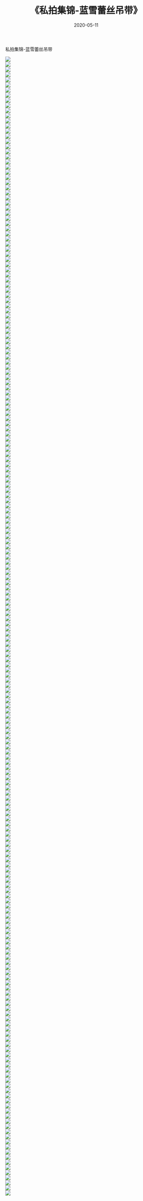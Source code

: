 ﻿---
layout: post
title:  《私拍集锦-蓝雪蕾丝吊带》
date:   2020-05-11
img: http://imgx.orgx.ga/漏D/网络美图/2020/私拍集锦-蓝雪蕾丝吊带/000.jpg
categories: [美女, 清纯, 唯美]
---

私拍集锦-蓝雪蕾丝吊带

  ![](http://imgx.orgx.ga/漏D/网络美图/2020/私拍集锦-蓝雪蕾丝吊带/001.jpg) <br> ![](http://imgx.orgx.ga/漏D/网络美图/2020/私拍集锦-蓝雪蕾丝吊带/002.jpg) <br> ![](http://imgx.orgx.ga/漏D/网络美图/2020/私拍集锦-蓝雪蕾丝吊带/003.jpg) <br> ![](http://imgx.orgx.ga/漏D/网络美图/2020/私拍集锦-蓝雪蕾丝吊带/004.jpg) <br> ![](http://imgx.orgx.ga/漏D/网络美图/2020/私拍集锦-蓝雪蕾丝吊带/005.jpg) <br> ![](http://imgx.orgx.ga/漏D/网络美图/2020/私拍集锦-蓝雪蕾丝吊带/006.jpg) <br> ![](http://imgx.orgx.ga/漏D/网络美图/2020/私拍集锦-蓝雪蕾丝吊带/007.jpg) <br> ![](http://imgx.orgx.ga/漏D/网络美图/2020/私拍集锦-蓝雪蕾丝吊带/008.jpg) <br> ![](http://imgx.orgx.ga/漏D/网络美图/2020/私拍集锦-蓝雪蕾丝吊带/009.jpg) <br> ![](http://imgx.orgx.ga/漏D/网络美图/2020/私拍集锦-蓝雪蕾丝吊带/010.jpg) <br> ![](http://imgx.orgx.ga/漏D/网络美图/2020/私拍集锦-蓝雪蕾丝吊带/011.jpg) <br> ![](http://imgx.orgx.ga/漏D/网络美图/2020/私拍集锦-蓝雪蕾丝吊带/012.jpg) <br> ![](http://imgx.orgx.ga/漏D/网络美图/2020/私拍集锦-蓝雪蕾丝吊带/013.jpg) <br> ![](http://imgx.orgx.ga/漏D/网络美图/2020/私拍集锦-蓝雪蕾丝吊带/014.jpg) <br> ![](http://imgx.orgx.ga/漏D/网络美图/2020/私拍集锦-蓝雪蕾丝吊带/015.jpg) <br> ![](http://imgx.orgx.ga/漏D/网络美图/2020/私拍集锦-蓝雪蕾丝吊带/016.jpg) <br> ![](http://imgx.orgx.ga/漏D/网络美图/2020/私拍集锦-蓝雪蕾丝吊带/017.jpg) <br> ![](http://imgx.orgx.ga/漏D/网络美图/2020/私拍集锦-蓝雪蕾丝吊带/018.jpg) <br> ![](http://imgx.orgx.ga/漏D/网络美图/2020/私拍集锦-蓝雪蕾丝吊带/019.jpg) <br> ![](http://imgx.orgx.ga/漏D/网络美图/2020/私拍集锦-蓝雪蕾丝吊带/020.jpg) <br> ![](http://imgx.orgx.ga/漏D/网络美图/2020/私拍集锦-蓝雪蕾丝吊带/021.jpg) <br> ![](http://imgx.orgx.ga/漏D/网络美图/2020/私拍集锦-蓝雪蕾丝吊带/022.jpg) <br> ![](http://imgx.orgx.ga/漏D/网络美图/2020/私拍集锦-蓝雪蕾丝吊带/023.jpg) <br> ![](http://imgx.orgx.ga/漏D/网络美图/2020/私拍集锦-蓝雪蕾丝吊带/024.jpg) <br> ![](http://imgx.orgx.ga/漏D/网络美图/2020/私拍集锦-蓝雪蕾丝吊带/025.jpg) <br> ![](http://imgx.orgx.ga/漏D/网络美图/2020/私拍集锦-蓝雪蕾丝吊带/026.jpg) <br> ![](http://imgx.orgx.ga/漏D/网络美图/2020/私拍集锦-蓝雪蕾丝吊带/027.jpg) <br> ![](http://imgx.orgx.ga/漏D/网络美图/2020/私拍集锦-蓝雪蕾丝吊带/028.jpg) <br> ![](http://imgx.orgx.ga/漏D/网络美图/2020/私拍集锦-蓝雪蕾丝吊带/029.jpg) <br> ![](http://imgx.orgx.ga/漏D/网络美图/2020/私拍集锦-蓝雪蕾丝吊带/030.jpg) <br> ![](http://imgx.orgx.ga/漏D/网络美图/2020/私拍集锦-蓝雪蕾丝吊带/031.jpg) <br> ![](http://imgx.orgx.ga/漏D/网络美图/2020/私拍集锦-蓝雪蕾丝吊带/032.jpg) <br> ![](http://imgx.orgx.ga/漏D/网络美图/2020/私拍集锦-蓝雪蕾丝吊带/033.jpg) <br> ![](http://imgx.orgx.ga/漏D/网络美图/2020/私拍集锦-蓝雪蕾丝吊带/034.jpg) <br> ![](http://imgx.orgx.ga/漏D/网络美图/2020/私拍集锦-蓝雪蕾丝吊带/035.jpg) <br> ![](http://imgx.orgx.ga/漏D/网络美图/2020/私拍集锦-蓝雪蕾丝吊带/036.jpg) <br> ![](http://imgx.orgx.ga/漏D/网络美图/2020/私拍集锦-蓝雪蕾丝吊带/037.jpg) <br> ![](http://imgx.orgx.ga/漏D/网络美图/2020/私拍集锦-蓝雪蕾丝吊带/038.jpg) <br> ![](http://imgx.orgx.ga/漏D/网络美图/2020/私拍集锦-蓝雪蕾丝吊带/039.jpg) <br> ![](http://imgx.orgx.ga/漏D/网络美图/2020/私拍集锦-蓝雪蕾丝吊带/040.jpg) <br> ![](http://imgx.orgx.ga/漏D/网络美图/2020/私拍集锦-蓝雪蕾丝吊带/041.jpg) <br> ![](http://imgx.orgx.ga/漏D/网络美图/2020/私拍集锦-蓝雪蕾丝吊带/042.jpg) <br> ![](http://imgx.orgx.ga/漏D/网络美图/2020/私拍集锦-蓝雪蕾丝吊带/043.jpg) <br> ![](http://imgx.orgx.ga/漏D/网络美图/2020/私拍集锦-蓝雪蕾丝吊带/044.jpg) <br> ![](http://imgx.orgx.ga/漏D/网络美图/2020/私拍集锦-蓝雪蕾丝吊带/045.jpg) <br> ![](http://imgx.orgx.ga/漏D/网络美图/2020/私拍集锦-蓝雪蕾丝吊带/046.jpg) <br> ![](http://imgx.orgx.ga/漏D/网络美图/2020/私拍集锦-蓝雪蕾丝吊带/047.jpg) <br> ![](http://imgx.orgx.ga/漏D/网络美图/2020/私拍集锦-蓝雪蕾丝吊带/048.jpg) <br> ![](http://imgx.orgx.ga/漏D/网络美图/2020/私拍集锦-蓝雪蕾丝吊带/049.jpg) <br> ![](http://imgx.orgx.ga/漏D/网络美图/2020/私拍集锦-蓝雪蕾丝吊带/050.jpg) <br> ![](http://imgx.orgx.ga/漏D/网络美图/2020/私拍集锦-蓝雪蕾丝吊带/051.jpg) <br> ![](http://imgx.orgx.ga/漏D/网络美图/2020/私拍集锦-蓝雪蕾丝吊带/052.jpg) <br> ![](http://imgx.orgx.ga/漏D/网络美图/2020/私拍集锦-蓝雪蕾丝吊带/053.jpg) <br> ![](http://imgx.orgx.ga/漏D/网络美图/2020/私拍集锦-蓝雪蕾丝吊带/054.jpg) <br> ![](http://imgx.orgx.ga/漏D/网络美图/2020/私拍集锦-蓝雪蕾丝吊带/055.jpg) <br> ![](http://imgx.orgx.ga/漏D/网络美图/2020/私拍集锦-蓝雪蕾丝吊带/056.jpg) <br> ![](http://imgx.orgx.ga/漏D/网络美图/2020/私拍集锦-蓝雪蕾丝吊带/057.jpg) <br> ![](http://imgx.orgx.ga/漏D/网络美图/2020/私拍集锦-蓝雪蕾丝吊带/058.jpg) <br> ![](http://imgx.orgx.ga/漏D/网络美图/2020/私拍集锦-蓝雪蕾丝吊带/059.jpg) <br> ![](http://imgx.orgx.ga/漏D/网络美图/2020/私拍集锦-蓝雪蕾丝吊带/060.jpg) <br> ![](http://imgx.orgx.ga/漏D/网络美图/2020/私拍集锦-蓝雪蕾丝吊带/061.jpg) <br> ![](http://imgx.orgx.ga/漏D/网络美图/2020/私拍集锦-蓝雪蕾丝吊带/062.jpg) <br> ![](http://imgx.orgx.ga/漏D/网络美图/2020/私拍集锦-蓝雪蕾丝吊带/063.jpg) <br> ![](http://imgx.orgx.ga/漏D/网络美图/2020/私拍集锦-蓝雪蕾丝吊带/064.jpg) <br> ![](http://imgx.orgx.ga/漏D/网络美图/2020/私拍集锦-蓝雪蕾丝吊带/065.jpg) <br> ![](http://imgx.orgx.ga/漏D/网络美图/2020/私拍集锦-蓝雪蕾丝吊带/066.jpg) <br> ![](http://imgx.orgx.ga/漏D/网络美图/2020/私拍集锦-蓝雪蕾丝吊带/067.jpg) <br> ![](http://imgx.orgx.ga/漏D/网络美图/2020/私拍集锦-蓝雪蕾丝吊带/068.jpg) <br> ![](http://imgx.orgx.ga/漏D/网络美图/2020/私拍集锦-蓝雪蕾丝吊带/069.jpg) <br> ![](http://imgx.orgx.ga/漏D/网络美图/2020/私拍集锦-蓝雪蕾丝吊带/070.jpg) <br> ![](http://imgx.orgx.ga/漏D/网络美图/2020/私拍集锦-蓝雪蕾丝吊带/071.jpg) <br> ![](http://imgx.orgx.ga/漏D/网络美图/2020/私拍集锦-蓝雪蕾丝吊带/072.jpg) <br> ![](http://imgx.orgx.ga/漏D/网络美图/2020/私拍集锦-蓝雪蕾丝吊带/073.jpg) <br> ![](http://imgx.orgx.ga/漏D/网络美图/2020/私拍集锦-蓝雪蕾丝吊带/074.jpg) <br> ![](http://imgx.orgx.ga/漏D/网络美图/2020/私拍集锦-蓝雪蕾丝吊带/075.jpg) <br> ![](http://imgx.orgx.ga/漏D/网络美图/2020/私拍集锦-蓝雪蕾丝吊带/076.jpg) <br> ![](http://imgx.orgx.ga/漏D/网络美图/2020/私拍集锦-蓝雪蕾丝吊带/077.jpg) <br> ![](http://imgx.orgx.ga/漏D/网络美图/2020/私拍集锦-蓝雪蕾丝吊带/078.jpg) <br> ![](http://imgx.orgx.ga/漏D/网络美图/2020/私拍集锦-蓝雪蕾丝吊带/079.jpg) <br> ![](http://imgx.orgx.ga/漏D/网络美图/2020/私拍集锦-蓝雪蕾丝吊带/080.jpg) <br> ![](http://imgx.orgx.ga/漏D/网络美图/2020/私拍集锦-蓝雪蕾丝吊带/081.jpg) <br> ![](http://imgx.orgx.ga/漏D/网络美图/2020/私拍集锦-蓝雪蕾丝吊带/082.jpg) <br> ![](http://imgx.orgx.ga/漏D/网络美图/2020/私拍集锦-蓝雪蕾丝吊带/083.jpg) <br> ![](http://imgx.orgx.ga/漏D/网络美图/2020/私拍集锦-蓝雪蕾丝吊带/084.jpg) <br> ![](http://imgx.orgx.ga/漏D/网络美图/2020/私拍集锦-蓝雪蕾丝吊带/085.jpg) <br> ![](http://imgx.orgx.ga/漏D/网络美图/2020/私拍集锦-蓝雪蕾丝吊带/086.jpg) <br> ![](http://imgx.orgx.ga/漏D/网络美图/2020/私拍集锦-蓝雪蕾丝吊带/087.jpg) <br> ![](http://imgx.orgx.ga/漏D/网络美图/2020/私拍集锦-蓝雪蕾丝吊带/088.jpg) <br> ![](http://imgx.orgx.ga/漏D/网络美图/2020/私拍集锦-蓝雪蕾丝吊带/089.jpg) <br> ![](http://imgx.orgx.ga/漏D/网络美图/2020/私拍集锦-蓝雪蕾丝吊带/090.jpg) <br> ![](http://imgx.orgx.ga/漏D/网络美图/2020/私拍集锦-蓝雪蕾丝吊带/091.jpg) <br> ![](http://imgx.orgx.ga/漏D/网络美图/2020/私拍集锦-蓝雪蕾丝吊带/092.jpg) <br> ![](http://imgx.orgx.ga/漏D/网络美图/2020/私拍集锦-蓝雪蕾丝吊带/093.jpg) <br> ![](http://imgx.orgx.ga/漏D/网络美图/2020/私拍集锦-蓝雪蕾丝吊带/094.jpg) <br> ![](http://imgx.orgx.ga/漏D/网络美图/2020/私拍集锦-蓝雪蕾丝吊带/095.jpg) <br> ![](http://imgx.orgx.ga/漏D/网络美图/2020/私拍集锦-蓝雪蕾丝吊带/096.jpg) <br> ![](http://imgx.orgx.ga/漏D/网络美图/2020/私拍集锦-蓝雪蕾丝吊带/097.jpg) <br> ![](http://imgx.orgx.ga/漏D/网络美图/2020/私拍集锦-蓝雪蕾丝吊带/098.jpg) <br> ![](http://imgx.orgx.ga/漏D/网络美图/2020/私拍集锦-蓝雪蕾丝吊带/099.jpg) <br> ![](http://imgx.orgx.ga/漏D/网络美图/2020/私拍集锦-蓝雪蕾丝吊带/100.jpg) <br> ![](http://imgx.orgx.ga/漏D/网络美图/2020/私拍集锦-蓝雪蕾丝吊带/101.jpg) <br> ![](http://imgx.orgx.ga/漏D/网络美图/2020/私拍集锦-蓝雪蕾丝吊带/102.jpg) <br> ![](http://imgx.orgx.ga/漏D/网络美图/2020/私拍集锦-蓝雪蕾丝吊带/103.jpg) <br> ![](http://imgx.orgx.ga/漏D/网络美图/2020/私拍集锦-蓝雪蕾丝吊带/104.jpg) <br> ![](http://imgx.orgx.ga/漏D/网络美图/2020/私拍集锦-蓝雪蕾丝吊带/105.jpg) <br> ![](http://imgx.orgx.ga/漏D/网络美图/2020/私拍集锦-蓝雪蕾丝吊带/106.jpg) <br> ![](http://imgx.orgx.ga/漏D/网络美图/2020/私拍集锦-蓝雪蕾丝吊带/107.jpg) <br> ![](http://imgx.orgx.ga/漏D/网络美图/2020/私拍集锦-蓝雪蕾丝吊带/108.jpg) <br> ![](http://imgx.orgx.ga/漏D/网络美图/2020/私拍集锦-蓝雪蕾丝吊带/109.jpg) <br> ![](http://imgx.orgx.ga/漏D/网络美图/2020/私拍集锦-蓝雪蕾丝吊带/110.jpg) <br> ![](http://imgx.orgx.ga/漏D/网络美图/2020/私拍集锦-蓝雪蕾丝吊带/111.jpg) <br> ![](http://imgx.orgx.ga/漏D/网络美图/2020/私拍集锦-蓝雪蕾丝吊带/112.jpg) <br> ![](http://imgx.orgx.ga/漏D/网络美图/2020/私拍集锦-蓝雪蕾丝吊带/113.jpg) <br> ![](http://imgx.orgx.ga/漏D/网络美图/2020/私拍集锦-蓝雪蕾丝吊带/114.jpg) <br> ![](http://imgx.orgx.ga/漏D/网络美图/2020/私拍集锦-蓝雪蕾丝吊带/115.jpg) <br> ![](http://imgx.orgx.ga/漏D/网络美图/2020/私拍集锦-蓝雪蕾丝吊带/116.jpg) <br> ![](http://imgx.orgx.ga/漏D/网络美图/2020/私拍集锦-蓝雪蕾丝吊带/117.jpg) <br> ![](http://imgx.orgx.ga/漏D/网络美图/2020/私拍集锦-蓝雪蕾丝吊带/118.jpg) <br> ![](http://imgx.orgx.ga/漏D/网络美图/2020/私拍集锦-蓝雪蕾丝吊带/119.jpg) <br> ![](http://imgx.orgx.ga/漏D/网络美图/2020/私拍集锦-蓝雪蕾丝吊带/120.jpg) <br> ![](http://imgx.orgx.ga/漏D/网络美图/2020/私拍集锦-蓝雪蕾丝吊带/121.jpg) <br> ![](http://imgx.orgx.ga/漏D/网络美图/2020/私拍集锦-蓝雪蕾丝吊带/122.jpg) <br> ![](http://imgx.orgx.ga/漏D/网络美图/2020/私拍集锦-蓝雪蕾丝吊带/123.jpg) <br> ![](http://imgx.orgx.ga/漏D/网络美图/2020/私拍集锦-蓝雪蕾丝吊带/124.jpg) <br> ![](http://imgx.orgx.ga/漏D/网络美图/2020/私拍集锦-蓝雪蕾丝吊带/125.jpg) <br> ![](http://imgx.orgx.ga/漏D/网络美图/2020/私拍集锦-蓝雪蕾丝吊带/126.jpg) <br> ![](http://imgx.orgx.ga/漏D/网络美图/2020/私拍集锦-蓝雪蕾丝吊带/127.jpg) <br> ![](http://imgx.orgx.ga/漏D/网络美图/2020/私拍集锦-蓝雪蕾丝吊带/128.jpg) <br> ![](http://imgx.orgx.ga/漏D/网络美图/2020/私拍集锦-蓝雪蕾丝吊带/129.jpg) <br> ![](http://imgx.orgx.ga/漏D/网络美图/2020/私拍集锦-蓝雪蕾丝吊带/130.jpg) <br> ![](http://imgx.orgx.ga/漏D/网络美图/2020/私拍集锦-蓝雪蕾丝吊带/131.jpg) <br> ![](http://imgx.orgx.ga/漏D/网络美图/2020/私拍集锦-蓝雪蕾丝吊带/132.jpg) <br> ![](http://imgx.orgx.ga/漏D/网络美图/2020/私拍集锦-蓝雪蕾丝吊带/133.jpg) <br> ![](http://imgx.orgx.ga/漏D/网络美图/2020/私拍集锦-蓝雪蕾丝吊带/134.jpg) <br> ![](http://imgx.orgx.ga/漏D/网络美图/2020/私拍集锦-蓝雪蕾丝吊带/135.jpg) <br> ![](http://imgx.orgx.ga/漏D/网络美图/2020/私拍集锦-蓝雪蕾丝吊带/136.jpg) <br> ![](http://imgx.orgx.ga/漏D/网络美图/2020/私拍集锦-蓝雪蕾丝吊带/137.jpg) <br> ![](http://imgx.orgx.ga/漏D/网络美图/2020/私拍集锦-蓝雪蕾丝吊带/138.jpg) <br> ![](http://imgx.orgx.ga/漏D/网络美图/2020/私拍集锦-蓝雪蕾丝吊带/139.jpg) <br> ![](http://imgx.orgx.ga/漏D/网络美图/2020/私拍集锦-蓝雪蕾丝吊带/140.jpg) <br> ![](http://imgx.orgx.ga/漏D/网络美图/2020/私拍集锦-蓝雪蕾丝吊带/141.jpg) <br> ![](http://imgx.orgx.ga/漏D/网络美图/2020/私拍集锦-蓝雪蕾丝吊带/142.jpg) <br> ![](http://imgx.orgx.ga/漏D/网络美图/2020/私拍集锦-蓝雪蕾丝吊带/143.jpg) <br> ![](http://imgx.orgx.ga/漏D/网络美图/2020/私拍集锦-蓝雪蕾丝吊带/144.jpg) <br> ![](http://imgx.orgx.ga/漏D/网络美图/2020/私拍集锦-蓝雪蕾丝吊带/145.jpg) <br> ![](http://imgx.orgx.ga/漏D/网络美图/2020/私拍集锦-蓝雪蕾丝吊带/146.jpg) <br> ![](http://imgx.orgx.ga/漏D/网络美图/2020/私拍集锦-蓝雪蕾丝吊带/147.jpg) <br> ![](http://imgx.orgx.ga/漏D/网络美图/2020/私拍集锦-蓝雪蕾丝吊带/148.jpg) <br> ![](http://imgx.orgx.ga/漏D/网络美图/2020/私拍集锦-蓝雪蕾丝吊带/149.jpg) <br> ![](http://imgx.orgx.ga/漏D/网络美图/2020/私拍集锦-蓝雪蕾丝吊带/150.jpg) <br> ![](http://imgx.orgx.ga/漏D/网络美图/2020/私拍集锦-蓝雪蕾丝吊带/151.jpg) <br> ![](http://imgx.orgx.ga/漏D/网络美图/2020/私拍集锦-蓝雪蕾丝吊带/152.jpg) <br> ![](http://imgx.orgx.ga/漏D/网络美图/2020/私拍集锦-蓝雪蕾丝吊带/153.jpg) <br> ![](http://imgx.orgx.ga/漏D/网络美图/2020/私拍集锦-蓝雪蕾丝吊带/154.jpg) <br> ![](http://imgx.orgx.ga/漏D/网络美图/2020/私拍集锦-蓝雪蕾丝吊带/155.jpg) <br> ![](http://imgx.orgx.ga/漏D/网络美图/2020/私拍集锦-蓝雪蕾丝吊带/156.jpg) <br> ![](http://imgx.orgx.ga/漏D/网络美图/2020/私拍集锦-蓝雪蕾丝吊带/157.jpg) <br> ![](http://imgx.orgx.ga/漏D/网络美图/2020/私拍集锦-蓝雪蕾丝吊带/158.jpg) <br> ![](http://imgx.orgx.ga/漏D/网络美图/2020/私拍集锦-蓝雪蕾丝吊带/159.jpg) <br> ![](http://imgx.orgx.ga/漏D/网络美图/2020/私拍集锦-蓝雪蕾丝吊带/160.jpg) <br> ![](http://imgx.orgx.ga/漏D/网络美图/2020/私拍集锦-蓝雪蕾丝吊带/161.jpg) <br> ![](http://imgx.orgx.ga/漏D/网络美图/2020/私拍集锦-蓝雪蕾丝吊带/162.jpg) <br> ![](http://imgx.orgx.ga/漏D/网络美图/2020/私拍集锦-蓝雪蕾丝吊带/163.jpg) <br> ![](http://imgx.orgx.ga/漏D/网络美图/2020/私拍集锦-蓝雪蕾丝吊带/164.jpg) <br> ![](http://imgx.orgx.ga/漏D/网络美图/2020/私拍集锦-蓝雪蕾丝吊带/165.jpg) <br> ![](http://imgx.orgx.ga/漏D/网络美图/2020/私拍集锦-蓝雪蕾丝吊带/166.jpg) <br> ![](http://imgx.orgx.ga/漏D/网络美图/2020/私拍集锦-蓝雪蕾丝吊带/167.jpg) <br> ![](http://imgx.orgx.ga/漏D/网络美图/2020/私拍集锦-蓝雪蕾丝吊带/168.jpg) <br> ![](http://imgx.orgx.ga/漏D/网络美图/2020/私拍集锦-蓝雪蕾丝吊带/169.jpg) <br> ![](http://imgx.orgx.ga/漏D/网络美图/2020/私拍集锦-蓝雪蕾丝吊带/170.jpg) <br> ![](http://imgx.orgx.ga/漏D/网络美图/2020/私拍集锦-蓝雪蕾丝吊带/171.jpg) <br> ![](http://imgx.orgx.ga/漏D/网络美图/2020/私拍集锦-蓝雪蕾丝吊带/172.jpg) <br> ![](http://imgx.orgx.ga/漏D/网络美图/2020/私拍集锦-蓝雪蕾丝吊带/173.jpg) <br> ![](http://imgx.orgx.ga/漏D/网络美图/2020/私拍集锦-蓝雪蕾丝吊带/174.jpg) <br> ![](http://imgx.orgx.ga/漏D/网络美图/2020/私拍集锦-蓝雪蕾丝吊带/175.jpg) <br> ![](http://imgx.orgx.ga/漏D/网络美图/2020/私拍集锦-蓝雪蕾丝吊带/176.jpg) <br> ![](http://imgx.orgx.ga/漏D/网络美图/2020/私拍集锦-蓝雪蕾丝吊带/177.jpg) <br> ![](http://imgx.orgx.ga/漏D/网络美图/2020/私拍集锦-蓝雪蕾丝吊带/178.jpg) <br> ![](http://imgx.orgx.ga/漏D/网络美图/2020/私拍集锦-蓝雪蕾丝吊带/179.jpg) <br> ![](http://imgx.orgx.ga/漏D/网络美图/2020/私拍集锦-蓝雪蕾丝吊带/180.jpg) <br> ![](http://imgx.orgx.ga/漏D/网络美图/2020/私拍集锦-蓝雪蕾丝吊带/181.jpg) <br> ![](http://imgx.orgx.ga/漏D/网络美图/2020/私拍集锦-蓝雪蕾丝吊带/182.jpg) <br> ![](http://imgx.orgx.ga/漏D/网络美图/2020/私拍集锦-蓝雪蕾丝吊带/183.jpg) <br> ![](http://imgx.orgx.ga/漏D/网络美图/2020/私拍集锦-蓝雪蕾丝吊带/184.jpg) <br> ![](http://imgx.orgx.ga/漏D/网络美图/2020/私拍集锦-蓝雪蕾丝吊带/185.jpg) <br> ![](http://imgx.orgx.ga/漏D/网络美图/2020/私拍集锦-蓝雪蕾丝吊带/186.jpg) <br> ![](http://imgx.orgx.ga/漏D/网络美图/2020/私拍集锦-蓝雪蕾丝吊带/187.jpg) <br> ![](http://imgx.orgx.ga/漏D/网络美图/2020/私拍集锦-蓝雪蕾丝吊带/188.jpg) <br> ![](http://imgx.orgx.ga/漏D/网络美图/2020/私拍集锦-蓝雪蕾丝吊带/189.jpg) <br> ![](http://imgx.orgx.ga/漏D/网络美图/2020/私拍集锦-蓝雪蕾丝吊带/190.jpg) <br> ![](http://imgx.orgx.ga/漏D/网络美图/2020/私拍集锦-蓝雪蕾丝吊带/191.jpg) <br> ![](http://imgx.orgx.ga/漏D/网络美图/2020/私拍集锦-蓝雪蕾丝吊带/192.jpg) <br> ![](http://imgx.orgx.ga/漏D/网络美图/2020/私拍集锦-蓝雪蕾丝吊带/193.jpg) <br> ![](http://imgx.orgx.ga/漏D/网络美图/2020/私拍集锦-蓝雪蕾丝吊带/194.jpg) <br> ![](http://imgx.orgx.ga/漏D/网络美图/2020/私拍集锦-蓝雪蕾丝吊带/195.jpg) <br> ![](http://imgx.orgx.ga/漏D/网络美图/2020/私拍集锦-蓝雪蕾丝吊带/196.jpg) <br> ![](http://imgx.orgx.ga/漏D/网络美图/2020/私拍集锦-蓝雪蕾丝吊带/197.jpg) <br> ![](http://imgx.orgx.ga/漏D/网络美图/2020/私拍集锦-蓝雪蕾丝吊带/198.jpg) <br> ![](http://imgx.orgx.ga/漏D/网络美图/2020/私拍集锦-蓝雪蕾丝吊带/199.jpg) <br> ![](http://imgx.orgx.ga/漏D/网络美图/2020/私拍集锦-蓝雪蕾丝吊带/200.jpg) <br> ![](http://imgx.orgx.ga/漏D/网络美图/2020/私拍集锦-蓝雪蕾丝吊带/201.jpg) <br> ![](http://imgx.orgx.ga/漏D/网络美图/2020/私拍集锦-蓝雪蕾丝吊带/202.jpg) <br> ![](http://imgx.orgx.ga/漏D/网络美图/2020/私拍集锦-蓝雪蕾丝吊带/203.jpg) <br> ![](http://imgx.orgx.ga/漏D/网络美图/2020/私拍集锦-蓝雪蕾丝吊带/204.jpg) <br> ![](http://imgx.orgx.ga/漏D/网络美图/2020/私拍集锦-蓝雪蕾丝吊带/205.jpg) <br> ![](http://imgx.orgx.ga/漏D/网络美图/2020/私拍集锦-蓝雪蕾丝吊带/206.jpg) <br> ![](http://imgx.orgx.ga/漏D/网络美图/2020/私拍集锦-蓝雪蕾丝吊带/207.jpg) <br> ![](http://imgx.orgx.ga/漏D/网络美图/2020/私拍集锦-蓝雪蕾丝吊带/208.jpg) <br> ![](http://imgx.orgx.ga/漏D/网络美图/2020/私拍集锦-蓝雪蕾丝吊带/209.jpg) <br> ![](http://imgx.orgx.ga/漏D/网络美图/2020/私拍集锦-蓝雪蕾丝吊带/210.jpg) <br> ![](http://imgx.orgx.ga/漏D/网络美图/2020/私拍集锦-蓝雪蕾丝吊带/211.jpg) <br> ![](http://imgx.orgx.ga/漏D/网络美图/2020/私拍集锦-蓝雪蕾丝吊带/212.jpg) <br> ![](http://imgx.orgx.ga/漏D/网络美图/2020/私拍集锦-蓝雪蕾丝吊带/213.jpg) <br> ![](http://imgx.orgx.ga/漏D/网络美图/2020/私拍集锦-蓝雪蕾丝吊带/214.jpg) <br> ![](http://imgx.orgx.ga/漏D/网络美图/2020/私拍集锦-蓝雪蕾丝吊带/215.jpg) <br> ![](http://imgx.orgx.ga/漏D/网络美图/2020/私拍集锦-蓝雪蕾丝吊带/216.jpg) <br> ![](http://imgx.orgx.ga/漏D/网络美图/2020/私拍集锦-蓝雪蕾丝吊带/217.jpg) <br> ![](http://imgx.orgx.ga/漏D/网络美图/2020/私拍集锦-蓝雪蕾丝吊带/218.jpg) <br> ![](http://imgx.orgx.ga/漏D/网络美图/2020/私拍集锦-蓝雪蕾丝吊带/219.jpg) <br> ![](http://imgx.orgx.ga/漏D/网络美图/2020/私拍集锦-蓝雪蕾丝吊带/220.jpg) <br> ![](http://imgx.orgx.ga/漏D/网络美图/2020/私拍集锦-蓝雪蕾丝吊带/221.jpg) <br> ![](http://imgx.orgx.ga/漏D/网络美图/2020/私拍集锦-蓝雪蕾丝吊带/222.jpg) <br>